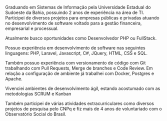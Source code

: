Graduando em Sistemas de Informação pela Universidade Estadual do Sudoeste da Bahia, possuindo 2 anos de experiência na área de TI. Participei de diversos projetos para empresas públicas e privadas atuando no desenvolvimento de software voltado para a gestão financeira, empresarial e processual.

Atualmente busco oportunidades como Desenvolvedor PHP ou FullStack.

Possuo experiência em desenvolvimento de software nas seguintes linguagens: PHP, Laravel, Javascript, C#, JQuery, HTML, CSS e SQL.

Também possuo experiência com versionamento de código com Git trabalhando com Pull Requests, Merge de branches e Code Review. Em relação a configuração de ambiente já trabalhei com Docker, Postgres e Apache.

Vivenciei ambientes de desenvolvimento ágil, estando acostumado com as metodologias SCRUM e Kanban

Também participei de várias atividades extracurriculares como diversos projetos de pesquisa pelo CNPq e fiz mais de 4 anos de voluntariado com o Observatório Social do Brasil.
